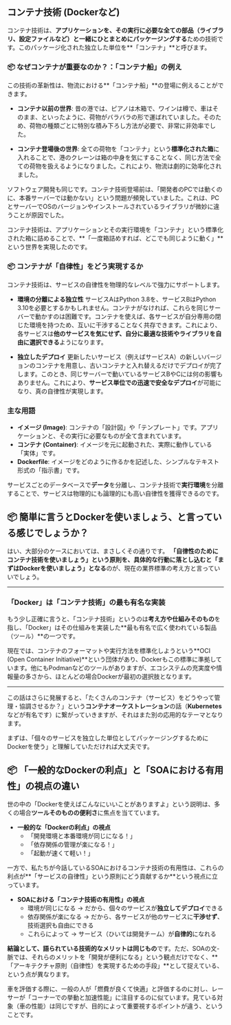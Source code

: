 
## コンテナ技術 (Dockerなど)

コンテナ技術は、**アプリケーションを、その実行に必要な全ての部品（ライブラリ、設定ファイルなど）と一緒にひとまとめにパッケージングする**ための技術です。このパッケージ化された独立した単位を**「コンテナ」**と呼びます。

### 📦 なぜコンテナが重要なのか？：「コンテナ船」の例え

この技術の革新性は、物流における**「コンテナ船」**の登場に例えることができます。

* **コンテナ以前の世界**: 昔の港では、ピアノは木箱で、ワインは樽で、車はそのまま、といったように、荷物がバラバラの形で運ばれていました。そのため、荷物の種類ごとに特別な積み下ろし方法が必要で、非常に非効率でした。

* **コンテナ登場後の世界**: 全ての荷物を「コンテナ」という**標準化された箱**に入れることで、港のクレーンは箱の中身を気にすることなく、同じ方法で全ての荷物を扱えるようになりました。これにより、物流は劇的に効率化されました。


ソフトウェア開発も同じです。コンテナ技術登場前は、「開発者のPCでは動くのに、本番サーバーでは動かない」という問題が頻発していました。これは、PCとサーバーでOSのバージョンやインストールされているライブラリが微妙に違うことが原因でした。

コンテナ技術は、アプリケーションとその実行環境を「コンテナ」という標準化された箱に詰めることで、**「一度箱詰めすれば、どこでも同じように動く」**という世界を実現したのです。

### 📦 コンテナが「自律性」をどう実現するか

コンテナ技術は、サービスの自律性を物理的なレベルで強力にサポートします。

* **環境の分離による独立性**
    サービスAはPython 3.8を、サービスBはPython 3.10を必要とするかもしれません。コンテナがなければ、これらを同じサーバーで動かすのは困難です。コンテナを使えば、各サービスが自分専用の閉じた環境を持つため、互いに干渉することなく共存できます。これにより、各サービスは**他のサービスを気にせず、自分に最適な技術やライブラリを自由に選択できる**ようになります。

* **独立したデプロイ**
    更新したいサービス（例えばサービスA）の新しいバージョンのコンテナを用意し、古いコンテナと入れ替えるだけでデプロイが完了します。このとき、同じサーバーで動いているサービスBやCには何の影響もありません。これにより、**サービス単位での迅速で安全なデプロイ**が可能になり、真の自律性が実現します。

### 主な用語

* **イメージ (Image)**: コンテナの「設計図」や「テンプレート」です。アプリケーションと、その実行に必要なものが全て含まれています。
* **コンテナ (Container)**: イメージを元に起動された、実際に動作している「実体」です。
* **Dockerfile**: イメージをどのように作るかを記述した、シンプルなテキスト形式の「指示書」です。

サービスごとのデータベースで**データ**を分離し、コンテナ技術で**実行環境**を分離することで、サービスは物理的にも論理的にも高い自律性を獲得できるのです。

## 📦 簡単に言うとDockerを使いましょう、と言っている感じでしょうか？


はい、大部分のケースにおいては、まさしくその通りです。
**「自律性のためにコンテナ技術を使いましょう」という原則を、具体的な行動に落とし込むと「まずはDockerを使いましょう」となる**のが、現在の業界標準の考え方と言っていいでしょう。

---
### 「Docker」は「コンテナ技術」の最も有名な実装

もう少し正確に言うと、「コンテナ技術」というのは**考え方や仕組みそのもの**を指し、「Docker」はその仕組みを実装した**最も有名で広く使われている製品（ツール）**の一つです。

現在では、コンテナのフォーマットや実行方法を標準化しようという**OCI (Open Container Initiative)**という団体があり、Dockerもこの標準に準拠しています。他にもPodmanなどのツールがありますが、エコシステムの充実度や情報量の多さから、ほとんどの場合Dockerが最初の選択肢となります。

---
この話はさらに発展すると、「たくさんのコンテナ（サービス）をどうやって管理・協調させるか？」という**コンテナオーケストレーション**の話（**Kubernetes**などが有名です）に繋がっていきますが、それはまた別の応用的なテーマとなります。

まずは、「個々のサービスを独立した単位としてパッケージングするためにDockerを使う」と理解していただければ大丈夫です。


## 📦 「一般的なDockerの利点」と「SOAにおける有用性」の視点の違い

世の中の「Dockerを使えばこんなにいいことがありますよ」という説明は、多くの場合**ツールそのものの便利さ**に焦点を当てています。

* **一般的な「Dockerの利点」の視点**
    * 「開発環境と本番環境が同じになる！」
    * 「依存関係の管理が楽になる！」
    * 「起動が速くて軽い！」

一方で、私たちが今話しているSOAにおけるコンテナ技術の有用性は、これらの利点が**「サービスの自律性」という原則にどう貢献するか**という視点に立っています。

* **SOAにおける「コンテナ技術の有用性」の視点**
    * 環境が同じになる → だから、個々のサービスが**独立してデプロイ**できる
    * 依存関係が楽になる → だから、各サービスが他のサービスに**干渉せず**、技術選択も自由にできる
    * これらによって → サービス（ひいては開発チーム）が**自律的**になれる

**結論として、語られている技術的なメリットは同じもの**です。ただ、SOAの文-脈では、それらのメリットを「開発が便利になる」という観点だけでなく、**「アーキテクチャ原則（自律性）を実現するための手段」**として捉えている、という点が異なります。

車を評価する際に、一般の人が「燃費が良くて快適」と評価するのに対し、レーサーが「コーナーでの挙動と加速性能」に注目するのに似ています。見ている対象（車の性能）は同じですが、目的によって重要視するポイントが違う、ということです。





